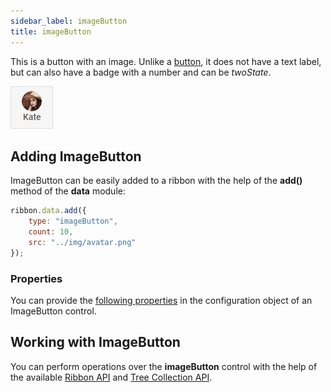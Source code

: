 ```yaml
---
sidebar_label: imageButton
title: imageButton
---          
```


This is a button with an image. Unlike a [button](ribbon/button.md), it does not have a text label, but can also have a badge with a number and can be *twoState*.

![DHX Ribbon imageButton](../assets/ribbon/image_button.png)

## Adding ImageButton

ImageButton can be easily added to a ribbon with the help of the **add()** method of the **data** module:

~~~js
ribbon.data.add({
    type: "imageButton",
    count: 10,
    src: "../img/avatar.png"
});
~~~

### Properties

You can provide the [following properties](ribbon/api/api_imagebutton_properties.md) in the configuration object of an ImageButton control.

## Working with ImageButton

You can perform operations over the **imageButton** control with the help of the available [Ribbon API](ribbon/api/api_overview.md) and [Tree Collection API](tree_collection/index.md).
